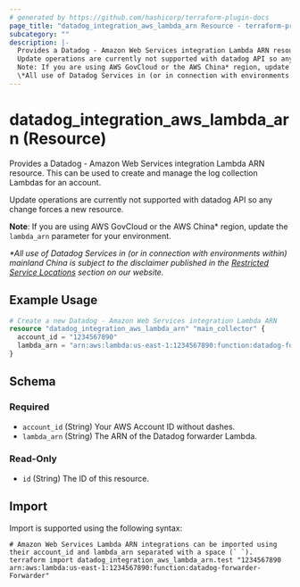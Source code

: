 ```yaml
---
# generated by https://github.com/hashicorp/terraform-plugin-docs
page_title: "datadog_integration_aws_lambda_arn Resource - terraform-provider-datadog"
subcategory: ""
description: |-
  Provides a Datadog - Amazon Web Services integration Lambda ARN resource. This can be used to create and manage the log collection Lambdas for an account.
  Update operations are currently not supported with datadog API so any change forces a new resource.
  Note: If you are using AWS GovCloud or the AWS China* region, update the lambda_arn parameter for your environment.
  \*All use of Datadog Services in (or in connection with environments within) mainland China is subject to the disclaimer published in the Restricted Service Locations section on our website.
---
```


# datadog_integration_aws_lambda_arn (Resource)

Provides a Datadog - Amazon Web Services integration Lambda ARN resource. This can be used to create and manage the log collection Lambdas for an account.

Update operations are currently not supported with datadog API so any change forces a new resource.

**Note**: If you are using AWS GovCloud or the AWS China* region, update the `lambda_arn` parameter for your environment.

 *\*All use of Datadog Services in (or in connection with environments within) mainland China is subject to the disclaimer published in the <a href="https://www.datadoghq.com/legal/restricted-service-locations/">Restricted Service Locations</a> section on our website.*

## Example Usage

```terraform
# Create a new Datadog - Amazon Web Services integration Lambda ARN
resource "datadog_integration_aws_lambda_arn" "main_collector" {
  account_id = "1234567890"
  lambda_arn = "arn:aws:lambda:us-east-1:1234567890:function:datadog-forwarder-Forwarder"
}
```

<!-- schema generated by tfplugindocs -->
## Schema

### Required

- `account_id` (String) Your AWS Account ID without dashes.
- `lambda_arn` (String) The ARN of the Datadog forwarder Lambda.

### Read-Only

- `id` (String) The ID of this resource.

## Import

Import is supported using the following syntax:

```shell
# Amazon Web Services Lambda ARN integrations can be imported using their account_id and lambda_arn separated with a space (` `).
terraform import datadog_integration_aws_lambda_arn.test "1234567890 arn:aws:lambda:us-east-1:1234567890:function:datadog-forwarder-Forwarder"
```

